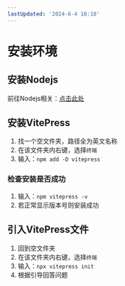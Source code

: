 ```yaml
---
lastUpdated: '2024-6-4 10:10'
---
```


# 安装环境

## 安装Nodejs

前往Nodejs相关：[点击此处](/Nodejs相关/安装Nodejs.md)

## 安装VitePress

1. 找一个空文件夹，路径全为英文名称
2. 在该文件夹内右键，选择```终端```
3. 输入：```npm add -D vitepress```

### 检查安装是否成功

1. 输入：```npm vitepress -v```
2. 若正常显示版本号则安装成功

## 引入VitePress文件

1. 回到空文件夹
2. 在该文件夹内右键，选择```终端```
3. 输入：```npx vitepress init```
4. 根据引导回答问题